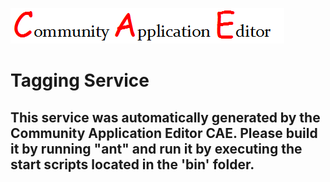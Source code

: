 ![CAE](https://github.com/cae-development/application-TestMeNow/blob/master/microservice-Tagging-Service/img/logo.png)  

Tagging Service
===================


This service was automatically generated by the Community Application Editor CAE. Please build it by running "ant" and run it by executing the start scripts located in the 'bin' folder.
---------------
